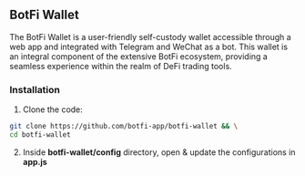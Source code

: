## BotFi Wallet
The BotFi Wallet is a user-friendly self-custody wallet accessible through a web app and integrated with Telegram and WeChat as a bot. This wallet is an integral component of the extensive BotFi ecosystem, providing a seamless experience within the realm of DeFi trading tools.

### Installation

 1. Clone the code:
```sh 
git clone https://github.com/botfi-app/botfi-wallet && \
cd botfi-wallet
```
2. Inside **botfi-wallet/config** directory, open & update the configurations in **app.js**
